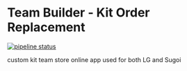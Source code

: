 # Team Builder - Kit Order Replacement

[![pipeline status](https://gitlab.com/garneau-dev/sugoi/team-builder/badges/master/pipeline.svg)](https://gitlab.com/garneau-dev/sugoi/team-builder/commits/master)

custom kit team store online app used for both LG and Sugoi
